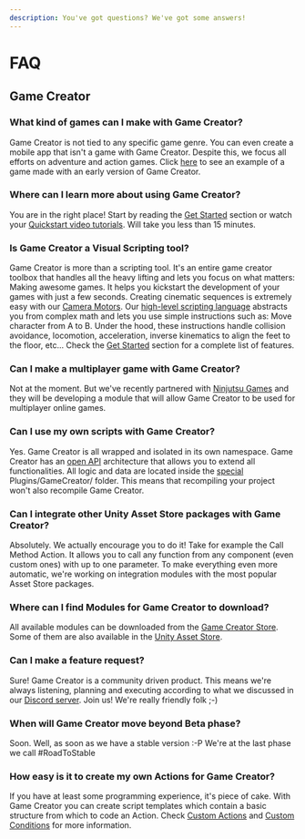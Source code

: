 ```yaml
---
description: You've got questions? We've got some answers!
---
```


# FAQ

## Game Creator

### What kind of games can I make with Game Creator?

Game Creator is not tied to any specific game genre. You can even create a mobile app that isn't a game with Game Creator. Despite this, we focus all efforts on adventure and action games. Click [here](https://catsoftstudios.itch.io/the-investigation) to see an example of a game made with an early version of Game Creator.

### Where can I learn more about using Game Creator?

You are in the right place! Start by reading the [Get Started](quickstart/get-started.md) section or watch your [Quickstart video tutorials](https://www.youtube.com/watch?v=IG8GXAAih2Q&list=PL7FyK0gfdpCbxMrWIV9B2xQiExkiZbpa5). Will take you less than 15 minutes.

### Is Game Creator a Visual Scripting tool?

Game Creator is more than a scripting tool. It's an entire game creator toolbox that handles all the heavy lifting and lets you focus on what matters: Making awesome games. It helps you kickstart the development of your games with just a few seconds. Creating cinematic sequences is extremely easy with our [Camera Motors](game-creator/components/camera/). Our [high-level scripting language](game-creator/components/actions.md) abstracts you from complex math and lets you use simple instructions such as: Move character from A to B. Under the hood, these instructions handle collision avoidance, locomotion, acceleration, inverse kinematics to align the feet to the floor, etc... Check the [Get Started](quickstart/get-started.md) section for a complete list of features.

### Can I make a multiplayer game with Game Creator?

Not at the moment. But we've recently partnered with [Ninjutsu Games](https://assetstore.unity.com/publishers/3171) and they will be developing a module that will allow Game Creator to be used for multiplayer online games.

### Can I use my own scripts with Game Creator?

Yes. Game Creator is all wrapped and isolated in its own namespace. Game Creator has an [open API](game-creator/game-creator-api/) architecture that allows you to extend all functionalities. All logic and data are located inside the [special](https://docs.unity3d.com/Manual/SpecialFolders.html) Plugins/GameCreator/ folder. This means that recompiling your project won't also recompile Game Creator.

### Can I integrate other Unity Asset Store packages with Game Creator?

Absolutely. We actually encourage you to do it! Take for example the Call Method Action. It allows you to call any function from any component \(even custom ones\) with up to one parameter. To make everything even more automatic, we're working on integration modules with the most popular Asset Store packages.

### Where can I find Modules for Game Creator to download?

All available modules can be downloaded from the [Game Creator Store](https://store.gamecreator.io). Some of them are also available in the [Unity Asset Store](https://assetstore.unity.com/).

### Can I make a feature request?

Sure! Game Creator is a community driven product. This means we're always listening, planning and executing according to what we discussed in our [Discord server](https://discord.gg/nzN8z5e). Join us! We're really friendly folk ;-\)

### When will Game Creator move beyond Beta phase?

Soon. Well, as soon as we have a stable version :-P We're at the last phase we call \#RoadToStable

### How easy is it to create my own Actions for Game Creator?

If you have at least some programming experience, it's piece of cake. With Game Creator you can create script templates which contain a basic structure from which to code an Action. Check [Custom Actions](game-creator/game-creator-api/custom-actions.md) and [Custom Conditions](game-creator/game-creator-api/custom-conditions.md) for more information.

